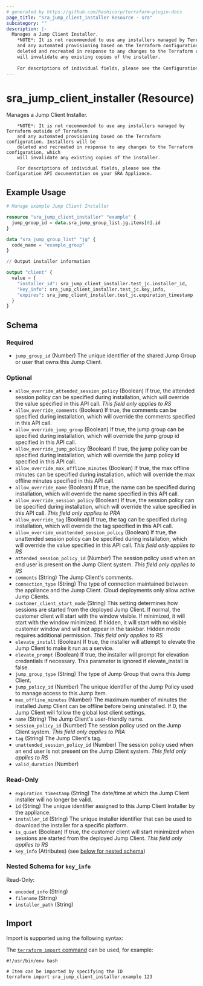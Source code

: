```yaml
---
# generated by https://github.com/hashicorp/terraform-plugin-docs
page_title: "sra_jump_client_installer Resource - sra"
subcategory: ""
description: |-
  Manages a Jump Client Installer.
  	*NOTE*: It is not recommended to use any installers managed by Terraform outside of Terraform
  	and any automated provisioning based on the Terraform configuration. Installers will be
  	deleted and recreated in response to any changes to the Terraform configuration, which
  	will invalidate any existing copies of the installer.
  
  	For descriptions of individual fields, please see the Configuration API documentation on your SRA Appliance.
---
```


# sra_jump_client_installer (Resource)

Manages a Jump Client Installer.

		*NOTE*: It is not recommended to use any installers managed by Terraform outside of Terraform
		and any automated provisioning based on the Terraform configuration. Installers will be
		deleted and recreated in response to any changes to the Terraform configuration, which
		will invalidate any existing copies of the installer.

		For descriptions of individual fields, please see the Configuration API documentation on your SRA Appliance.

## Example Usage

```terraform
# Manage example Jump Client Installer

resource "sra_jump_client_installer" "example" {
  jump_group_id = data.sra_jump_group_list.jg.items[0].id
}

data "sra_jump_group_list" "jg" {
  code_name = "example_group"
}

// Output installer information

output "client" {
  value = {
    "installer_id": sra_jump_client_installer.test_jc.installer_id,
    "key_info": sra_jump_client_installer.test_jc.key_info,
    "expires": sra_jump_client_installer.test_jc.expiration_timestamp
  }
}
```

<!-- schema generated by tfplugindocs -->
## Schema

### Required

- `jump_group_id` (Number) The unique identifier of the shared Jump Group or user that owns this Jump Client.

### Optional

- `allow_override_attended_session_policy` (Boolean) If true, the attended session policy can be specified during installation, which will override the value specified in this API call. _This field only applies to RS_
- `allow_override_comments` (Boolean) If true, the comments can be specified during installation, which will override the comments specified in this API call.
- `allow_override_jump_group` (Boolean) If true, the jump group can be specified during installation, which will override the jump group id specified in this API call.
- `allow_override_jump_policy` (Boolean) If true, the jump policy can be specified during installation, which will override the jump policy id specified in this API call.
- `allow_override_max_offline_minutes` (Boolean) If true, the max offline minutes can be specified during installation, which will override the max offline minutes specified in this API call.
- `allow_override_name` (Boolean) If true, the name can be specified during installation, which will override the name specified in this API call.
- `allow_override_session_policy` (Boolean) If true, the session policy can be specified during installation, which will override the value specified in this API call. _This field only applies to PRA_
- `allow_override_tag` (Boolean) If true, the tag can be specified during installation, which will override the tag specified in this API call.
- `allow_override_unattended_session_policy` (Boolean) If true, the unattended session policy can be specified during installation, which will override the value specified in this API call. _This field only applies to RS_
- `attended_session_policy_id` (Number) The session policy used when an end user is present on the Jump Client system. _This field only applies to RS_
- `comments` (String) The Jump Client's comments.
- `connection_type` (String) The type of connection maintained between the appliance and the Jump Client. Cloud deployments only allow active Jump Clients.
- `customer_client_start_mode` (String) This setting determines how sessions are started from the deployed Jump Client. If normal, the customer client will start with the window visible. If minimized, it will start with the window minimized. If hidden, it will start with no visible customer window and will not appear in the taskbar. Hidden mode requires additional permission. _This field only applies to RS_
- `elevate_install` (Boolean) If true, the installer will attempt to elevate the Jump Client to make it run as a service.
- `elevate_prompt` (Boolean) If true, the installer will prompt for elevation credentials if necessary. This parameter is ignored if elevate_install is false.
- `jump_group_type` (String) The type of Jump Group that owns this Jump Client.
- `jump_policy_id` (Number) The unique identifier of the Jump Policy used to manage access to this Jump Item.
- `max_offline_minutes` (Number) The maximum number of minutes the installed Jump Client can be offline before being uninstalled. If 0, the Jump Client will follow the global lost client settings.
- `name` (String) The Jump Client's user-friendly name.
- `session_policy_id` (Number) The session policy used on the Jump Client system. _This field only applies to PRA_
- `tag` (String) The Jump Client's tag.
- `unattended_session_policy_id` (Number) The session policy used when an end user is not present on the Jump Client system. _This field only applies to RS_
- `valid_duration` (Number)

### Read-Only

- `expiration_timestamp` (String) The date/time at which the Jump Client installer will no longer be valid.
- `id` (String) The unique identifier assigned to this Jump Client Installer by the appliance.
- `installer_id` (String) The unique installer identifier that can be used to download the installer for a specific platform.
- `is_quiet` (Boolean) If true, the customer client will start minimized when sessions are started from the deployed Jump Client. _This field only applies to RS_
- `key_info` (Attributes) (see [below for nested schema](#nestedatt--key_info))

<a id="nestedatt--key_info"></a>
### Nested Schema for `key_info`

Read-Only:

- `encoded_info` (String)
- `filename` (String)
- `installer_path` (String)

## Import

Import is supported using the following syntax:

The [`terraform import` command](https://developer.hashicorp.com/terraform/cli/commands/import) can be used, for example:

```shell
#!/usr/bin/env bash

# Item can be imported by specifying the ID
terraform import sra_jump_client_installer.example 123
```
